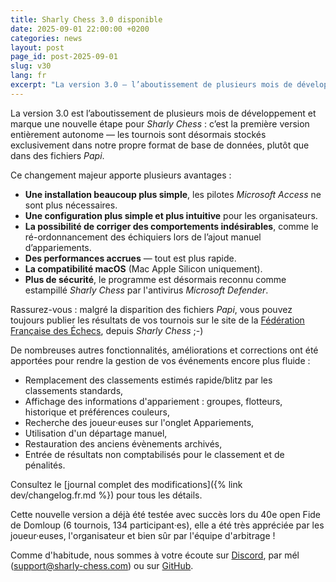 ```yaml
---
title: Sharly Chess 3.0 disponible
date: 2025-09-01 22:00:00 +0200
categories: news
layout: post
page_id: post-2025-09-01
slug: v30
lang: fr
excerpt: "La version 3.0 — l’aboutissement de plusieurs mois de développement — apporte l’autonomie complète vis-à-vis du format .papi, la compatibilité macOS, une configuration simplifiée et de nettes améliorations de performances."
---
```


La version 3.0 est l’aboutissement de plusieurs mois de développement et marque une nouvelle étape pour _Sharly Chess_ : c’est la première version entièrement autonome — les tournois sont désormais stockés exclusivement dans notre propre format de base de données, plutôt que dans des fichiers _Papi_.

Ce changement majeur apporte plusieurs avantages :

- **Une installation beaucoup plus simple**, les pilotes _Microsoft Access_ ne sont plus nécessaires.
- **Une configuration plus simple et plus intuitive** pour les organisateurs.
- **La possibilité de corriger des comportements indésirables**, comme le ré-ordonnancement des échiquiers lors de l’ajout manuel d’appariements.
- **Des performances accrues** — tout est plus rapide.
- **La compatibilité macOS** (Mac Apple Silicon uniquement).
- **Plus de sécurité**, le programme est désormais reconnu comme estampillé _Sharly Chess_ par l'antivirus _Microsoft Defender_. 

Rassurez-vous : malgré la disparition des fichiers _Papi_, vous pouvez toujours publier les résultats de vos tournois sur le site de la [Fédération Française des Échecs](https://www.echecs.asso.fr), depuis _Sharly Chess_ ;-)

De nombreuses autres fonctionnalités, améliorations et corrections ont été apportées pour rendre la gestion de vos événements encore plus fluide :

- Remplacement des classements estimés rapide/blitz par les classements standards,
- Affichage des informations d'appariement : groupes, flotteurs, historique et préférences couleurs,
- Recherche des joueur·euses sur l'onglet Appariements,
- Utilisation d'un départage manuel,
- Restauration des anciens évènements archivés,
- Entrée de résultats non comptabilisés pour le classement et de pénalités.

Consultez le [journal complet des modifications]({% link dev/changelog.fr.md %}) pour tous les détails.

Cette nouvelle version a déjà été testée avec succès lors du 40e open Fide de Domloup (6 tournois, 134 participant·es), elle a été très appréciée par les joueur·euses, l'organisateur et bien sûr par l'équipe d'arbitrage !

Comme d'habitude, nous sommes à votre écoute sur [Discord](https://discord.gg/WGG87eJzQZ), par mél ([support@sharly-chess.com](mailto:support@sharly-chess.com)) ou sur [GitHub](https://github.com/sharly-chess/sharly-chess/issues).
